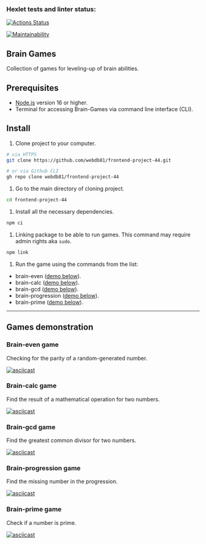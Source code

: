 ### Hexlet tests and linter status:
[![Actions Status](https://github.com/webdb81/frontend-project-44/workflows/hexlet-check/badge.svg)](https://github.com/webdb81/frontend-project-44/actions)

[![Maintainability](https://api.codeclimate.com/v1/badges/325cb15251dc15fbfe7d/maintainability)](https://codeclimate.com/github/webdb81/frontend-project-44/maintainability)

## Brain Games

Collection of games for leveling-up of brain abilities.

## Prerequisites

- [Node.js](https://nodejs.org/en) version 16 or higher.
- Terminal for accessing Brain-Games via command line interface (CLI).

## Install

1. Clone project to your computer.

```bash
# via HTTPS
git clone https://github.com/webdb81/frontend-project-44.git

# or via Github CLI
gh repo clone webdb81/frontend-project-44
```

1. Go to the main directory of cloning project.

```bash
cd frontend-project-44
```

1. Install all the necessary dependencies.

```bash
npm ci
```

1. Linking package to be able to run games. This command may require admin rights aka `sudo`.

```bash
npm link
```

1. Run the game using the commands from the list:

- brain-even ([demo below](#brain-even-game)).
- brain-calc ([demo below](#brain-calc-game)).
- brain-gcd ([demo below](#brain-gcd-game)).
- brain-progression ([demo below](#brain-progression-game)).
- brain-prime ([demo below](#brain-prime-game)).

---

## Games demonstration

### Brain-even game

Checking for the parity of a random-generated number.

[![asciicast](https://asciinema.org/a/4Ln0PCTybu5qKZmoQHs1JbYZa.svg)](https://asciinema.org/a/4Ln0PCTybu5qKZmoQHs1JbYZa)

### Brain-calc game

Find the result of a mathematical operation for two numbers.

[![asciicast](https://asciinema.org/a/AjSoLSDBUwomBj33BKxsI5DpU.svg)](https://asciinema.org/a/AjSoLSDBUwomBj33BKxsI5DpU)

### Brain-gcd game

Find the greatest common divisor for two numbers.

[![asciicast](https://asciinema.org/a/h6eX0nKOLZCd4DIZ8pbGCuhvU.svg)](https://asciinema.org/a/h6eX0nKOLZCd4DIZ8pbGCuhvU)

### Brain-progression game

Find the missing number in the progression.

[![asciicast](https://asciinema.org/a/kcPu0rHSY8dS4hyct0v6Qnzm1.svg)](https://asciinema.org/a/kcPu0rHSY8dS4hyct0v6Qnzm1)

### Brain-prime game

Check if a number is prime.

[![asciicast](https://asciinema.org/a/OvFiiXargEz8eQO6o6pPWgdSi.svg)](https://asciinema.org/a/OvFiiXargEz8eQO6o6pPWgdSi)

